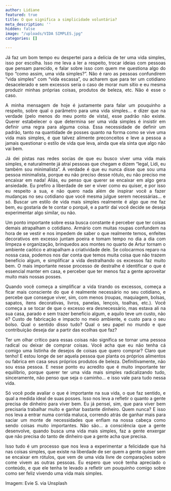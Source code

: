```yaml
---
author: Lidiane
featured: true
title: O que significa a simplicidade voluntária?
meta_description: ''
hidden: false
image: "/uploads/VIDA SIMPLES.jpg"
categories: []

---
```

<p align="justify">Já faz um bom tempo eu despertei para a delícia de ter uma vida simples, isso por escolha. Isso me leva a ler a respeito, trocar ideias com pessoas que pensam parecido, e falar sobre isso com quem me questiona algo do tipo “como assim, uma vida simples?”. Não é raro as pessoas confundirem “vida simples” com “vida escassa”, ou acharem que para ter um cotidiano desacelerado e sem excessos seria o caso de morar num sítio e eu mesma produzir minhas próprias coisas, produtos de beleza, etc. Não é esse o caso.

<p align="justify">A minha mensagem de hoje é justamente para falar um pouquinho a respeito, sobre qual o parâmetro para uma vida simples… e dizer que na verdade (pelo menos do meu ponto de vista), esse padrão não existe. Querer estabelecer o que determina ser uma vida simples é insistir em definir uma regra para alguma coisa. Essa necessidade de definir um padrão, tanto na quantidade de posses quanto na forma como se vive uma vida mais simples, é que talvez alimente preconceitos e leve a pessoa a jamais questionar o estilo de vida que leva, ainda que ela sinta que algo não vai bem.

<p align="justify">Já dei pistas nas redes socias de que eu busco viver uma vida mais simples, e naturalmente já atraí pessoas que chegam e dizem “legal, Lidi, eu também sou minimalista”. A verdade é que eu nunca disse que sou uma pessoa minimalista, porque eu não preciso desse rótulo, eu não preciso me encaixar em nada! Aliás, eu penso que querer se encaixar em algo gera ansiedade. Eu prefiro a liberdade de ser e viver como eu quiser, e por isso eu respeito a sua, e não quero nada além de inspirar você a fazer mudanças no seu cotidiano que você mesma julgue serem necessárias… e só. Buscar um estilo de vida mais simples realmente é algo que me faz bem, eu gostaria de te contar o porquê, e a partir daí você decide se deseja experimentar algo similar, ou não.

<p align="justify">Um ponto importante sobre essa busca constante é perceber que ter coisas demais atrapalham o cotidiano. Armário com muitas roupas confundem na hora de se vestir e nos impedem de saber o que realmente temos, enfeites decorativos em excesso juntam poeira e tomam tempo no dia a dia com limpeza e organização, brinquedos aos montes no quarto de Artur tornam o ambiente caótico e atrapalham a criatividade dele. Se colocarmos reparo na nossa casa, podemos nos dar conta que temos muita coisa que não trazem benefício algum, e simplificar a vida destralhando os excessos faz muito bem. O mais importante nesse processo de destralhe é identificar o que é essencial manter em casa, e perceber que ter menos faz a gente aproveitar muito mais nossas posses.

<p align="justify">Quando você começa a simplificar a vida tirando os excessos, começa a ficar mais consciente do que é realmente necessário no seu cotidiano, e percebe que consegue viver, sim, com menos (roupas, maquiagem, bolsas, sapatos, itens decorativas, livros, panelas, lençois, toalhas, etc.). Você começa a se tocar de que o excesso era desnecessário, mas estava ali na sua casa, parado e sem trazer benefício algum, e aquilo teve um custo, não é? Custo de fabricação e impacto no meio ambiente, e custo para o seu bolso. Qual o sentido disso tudo? Qual o seu papel no mundo e que contribuição deseja dar a partir das ecolhas que faz?

<p align="justify">Ter um olhar crítico para essas coisas não significa se tornar uma pessoa radical ou deixar de comprar coisas. Você acha que eu não tenha cá comigo uma listinha de desejos de coisas que quero comprar? Claro que tenho! E estou longe de ser aquela pessoa que planta os próprios alimentos ou fabrica em casa seus próprios produtos de beleza. Definitivamente, não sou essa pessoa. E nesse ponto eu acredito que é muito importante ter equilíbrio, porque querer ter uma vida mais simples radicalizando tudo, sinceramente, não penso que seja o caminho… e isso vale para tudo nessa vida.

<p align="justify">Só você pode avaliar o que é importante na sua vida, o que faz sentido, e qual a medida ideal de suas posses. Isso nos leva a refletir o quanto a gente precisa de dinheiro para viver bem. Eu já pensei, sim, que para viver bem precisaria trabalhar muito e ganhar bastante dinheiro. Quem nunca? E isso nos leva a entrar numa corrida maluca, correndo atrás de ganhar mais para saciar um monte de necessidades que enfiam na nossa cabeça como sendo coisas muito importantes. Não são… a consciência que a gente desenvolve, quando busca uma vida mais simples, faz a gente enxergar que não precisa do tanto de dinheiro que a gente acha que precisa.

<p align="justify">Isso tudo é um processo que nos leva a experimentar a felicidade que há nas coisas simples, que existe na liberdade de ser quem a gente quiser sem se encaixar em rótulos, que vem de uma vida livre de comparações sobre come vivem as outras pessoas. Eu espero que você tenha apreciado o conteúdo, e que ele tenha te levado a refletir um pouquinho comigo sobre como ser feliz vivendo uma vida mais simples. 

<p align="justify">Imagem: Evie S. via Unsplash
